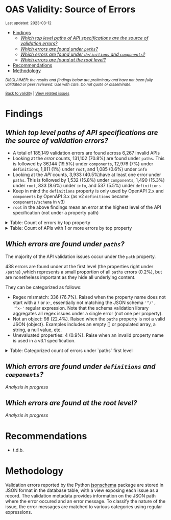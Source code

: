 OAS Validity: Source of Errors
================
<sup>Last updated: 2023-03-12</sup>

- <a href="#findings" id="toc-findings">Findings</a>
  - <a
    href="#which-top-level-paths-of-api-specifications-are-the-source-of-validation-errors"
    id="toc-which-top-level-paths-of-api-specifications-are-the-source-of-validation-errors"><em>Which
    top level paths of API specifications are the source of validation
    errors?</em></a>
  - <a href="#which-errors-are-found-under-paths"
    id="toc-which-errors-are-found-under-paths"><em>Which errors are found
    under <code>paths</code>?</em></a>
  - <a href="#which-errors-are-found-under-definitions-and-components"
    id="toc-which-errors-are-found-under-definitions-and-components"><em>Which
    errors are found under <code>definitions</code> and
    <code>components</code>?</em></a>
  - <a href="#which-errors-are-found-at-the-root-level"
    id="toc-which-errors-are-found-at-the-root-level"><em>Which errors are
    found at the root level?</em></a>
- <a href="#recommendations" id="toc-recommendations">Recommendations</a>
- <a href="#methodology" id="toc-methodology">Methodology</a>

<sup>*DISCLAIMER: the results and findings below are preliminary and
have not been fully validated or peer reviewed. Use with care. Do not
quote or disseminate.*</sup>

<sup>[Back to validity](oas_validity.md) \| [View related
issues](https://github.com/postman-open-technologies/knowledge-base/labels/oas%3Avalidity)</sup>

# Findings

## *Which top level paths of API specifications are the source of validation errors?*

- A total of 185,149 validation errors are found across 6,267 invalid
  APIs
- Looking at the *error* counts, 131,102 (70.8%) are found under
  `paths`. This is followed by 36,144 (19.5%) under `components`, 12,976
  (7%) under `definitions`, 1,811 (1%) under `root`, and 1,085 (0.6%)
  under `info`
- Looking at the *API* counts, 3,933 (40.5%)have at least one error
  under `paths`. This is followed by 1,532 (15.8%) under `components`,
  1,490 (15.3%) under `root`, 833 (8.6%) under `info`, and 537 (5.5%)
  under `definitions`
- Keep in mind the `definitions` property is only used by OpenAPI 2.x
  and `components` by OpenAPI 3.x (as v2 `definitions` became
  `components/schema` in v3)
- `root` in the above findings mean an error at the highest level of the
  API specification (not under a property path)

<details>
<summary>
Table: Count of errors by top property
</summary>

| path                |      n |       pct |
|:--------------------|-------:|----------:|
| paths               | 131102 | 0.7080892 |
| components          |  36144 | 0.1952157 |
| definitions         |  12976 | 0.0700841 |
| root                |   1811 | 0.0097813 |
| info                |   1085 | 0.0058601 |
| tags                |    523 | 0.0028248 |
| servers             |    412 | 0.0022252 |
| host                |    214 | 0.0011558 |
| securityDefinitions |    212 | 0.0011450 |
| basePath            |    202 | 0.0010910 |
| security            |    128 | 0.0006913 |
| parameters          |     83 | 0.0004483 |
| responses           |     76 | 0.0004105 |
| schemes             |     74 | 0.0003997 |
| produces            |     53 | 0.0002863 |
| externalDocs        |     27 | 0.0001458 |
| openapi             |     15 | 0.0000810 |
| consumes            |      8 | 0.0000432 |
| swagger             |      4 | 0.0000216 |

</details>
<details>
<summary>
Table: Count of APIs with 1 or more errors by top property
</summary>

| path                |    n |       pct |
|:--------------------|-----:|----------:|
| paths               | 3933 | 0.4045880 |
| components          | 1532 | 0.1575970 |
| root                | 1490 | 0.1532764 |
| info                |  833 | 0.0856908 |
| definitions         |  537 | 0.0552412 |
| servers             |  354 | 0.0364160 |
| host                |  214 | 0.0220142 |
| basePath            |  202 | 0.0207798 |
| securityDefinitions |  171 | 0.0175908 |
| security            |  126 | 0.0129616 |
| tags                |  104 | 0.0106985 |
| schemes             |   71 | 0.0073038 |
| produces            |   53 | 0.0054521 |
| parameters          |   34 | 0.0034976 |
| externalDocs        |   21 | 0.0021603 |
| responses           |   19 | 0.0019545 |
| openapi             |   15 | 0.0015431 |
| consumes            |    8 | 0.0008230 |
| swagger             |    4 | 0.0004115 |

</details>

## *Which errors are found under `paths`?*

The majority of the API validation issues occur under the `path`
property.

438 errors are found under at the first level (the properties right
under `/paths`) ,which represents a small proportion of all `paths`
errors (0.2%), but are nonetheless important as they hide all underlying
content.

They can be categorized as follows:

- Regex mismatch: 336 (76.7%). Raised when the property name does not
  start with a / or x-, essentially not matching the JSON schema
  `'^/', '^x-'` regular expression. Note that the schema validation
  library aggregates all regex issues under a single error (not one per
  property).
- Not an object: 98 (22.4%). Raised when the `paths` property is not a
  valid JSON {object}. Examples includes an empty \[\] or populated
  array, a string, a null value, etc.
- Unevaluated properties: 4 (0.9%). Raise when an invalid property name
  is used in a v3.1 specification.

<details>
<summary>
Table: Categorized count of errors under `paths` first level
</summary>

| category |   n |       pct |
|:---------|----:|----------:|
| REGEX    | 336 | 0.7671233 |
| NOTOBJ   |  98 | 0.2237443 |
| UNEVAL   |   4 | 0.0091324 |

</details>

## *Which errors are found under `definitions` and `components`?*

*Analysis in progress*

## *Which errors are found at the root level?*

*Analysis in progress*

# Recommendations

- t.d.b.

# Methodology

Validation errors reported by the Python
[jsonschema](https://github.com/python-jsonschema/jsonschema) package
are stored in JSON format in the database table, with a view exposing
each issue as a record. The validation metadata provides information on
the JSON path where the error occured and an error message. To classify
the nature of the issue, the error messages are matched to various
categories using regular expressions.
